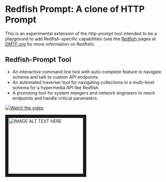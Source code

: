 Redfish Prompt: A clone of HTTP Prompt
======================================

This is an experimental extension of the http-prompt tool intended to be a playground to add Redfish-specific capabilities (see the [Redfish](https://www.dmtf.org/standards/redfish) pages at [DMTF.org](https://www.dmtf.org/) for more information on Redfish).

## Redfish-Prompt Tool

+ An interactive command line tool with auto-complete feature to navigate schema and talk to custom API endpoints.  
+ An automated traverser tool for navigating collections in a multi-level schema for a hypermedia API like Redfish.  
+ A promising tool for system mangers and network engineers to reach endpoints and handle critical parameters. 


[![Watch the video](https://imgur.com/t4ceGNK.png)](https://www.youtube.com/watch?v=HzfN9qrMNDI)


<a href="https://www.youtube.com/watch?v=HzfN9qrMNDI
" target="_blank"><img src="https://imgur.com/t4ceGNK.png" 
alt="IMAGE ALT TEXT HERE" width="240" height="180" border="10" /></a>


